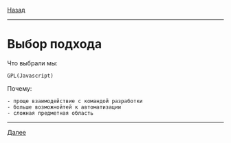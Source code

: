 [Назад](/e2e-stack/slides/2.md)

---

# Выбор подхода

Что выбрали мы:

    GPL(Javascript)

Почему:

    - проще взаимодействие с командой разработки
    - больше возможнойтей к автоматизации
    - сложная предметная область

---

[Далее](/e2e-stack/slides/3.md)
